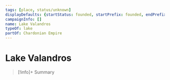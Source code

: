 ```yaml
---
tags: [place, status/unknown]
displayDefaults: {startStatus: founded, startPrefix: founded, endPrefix: destroyed, endStatus: destroyed, definitiveArticle: ''}
campaignInfo: []
name: Lake Valandros
typeOf: lake
partOf: Chardonian Empire
---
```

# Lake Valandros
>[!info]+ Summary

